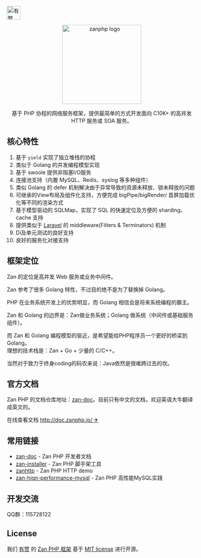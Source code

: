 <p>
<a href="https://github.com/youzan/"><img alt="有赞logo" width="36px" src="https://img.yzcdn.cn/public_files/2017/02/09/e84aa8cbbf7852688c86218c1f3bbf17.png" alt="youzan">
</p></a>
<p align="center">
    <img src="https://github.com/youzan/zanphp.io/blob/master/src/img/zan-logo-small@2x.png?raw=true" alt="zanphp logo" srcset="https://github.com/youzan/zanphp.io/blob/master/src/img/zan-logo-small.png?raw=true 1x, https://github.com/youzan/zanphp.io/blob/master/src/img/zan-logo-small@2x.png?raw=true 2x, https://github.com/youzan/zanphp.io/blob/master/src/img/zan-logo-small.png?raw=true" width="210" height="210">
</p>
<p align="center">基于 PHP 协程的网络服务框架，提供最简单的方式开发面向 C10K+ 的高并发 HTTP 服务或 SOA 服务。</p>

## 核心特性
1. 基于 `yield` 实现了独立堆栈的协程
2. 类似于 Golang 的并发编程模型实现
3. 基于 swoole 提供非阻塞I/O服务
4. 连接池支持（内置 MySQL、Redis、syslog 等多种组件）
5. 类似 Golang 的 defer 机制解决由于异常导致的资源未释放、锁未释放的问题
6. 可继承的View布局及组件化支持，方便完成 bigPipe/bigRender/ 首屏加载优化等不同的渲染方式
7. 基于模型驱动的 SQLMap，实现了 SQL 的快速定位及方便的 sharding、cache 支持
8. 提供类似于 [Laravel](https://github.com/laravel/laravel) 的 middleware(Filters & Terminators) 机制
9. Di及单元测试的良好支持
10. 良好的服务化对接支持

## 框架定位
Zan 的定位是高并发 Web 服务或业务中间件。

Zan 参考了很多 Golang 特性，不过目的绝不是为了替换掉 Golang。

PHP 在业务系统开发上的优势明显，而 Golang 相信会是将来系统编程的霸主。         

Zan 和 Golang 的边界是：Zan做业务系统；Golang 做系统（中间件或基础服务组件）。    

而 Zan 和 Golang 编程模型的驱近，是希望能给PHP程序员一个更好的桥梁到 Golang。            
理想的技术栈是：Zan + Go + 少量的 C/C++。

当然对于致力于终身coding的码农来说：Java依然是很难跨过去的坎。


## 官方文档

Zan PHP 的文档仓库地址：[zan-doc](https://github.com/youzan/zan-doc/blob/master/zh/SUMMARY.md)。目前只有中文的文档，欢迎英语大牛翻译成英文的。

在线查看文档 [http://doc.zanphp.io/ ✈](http://doc.zanphp.io/)


## 常用链接
- [zan-doc](https://github.com/youzan/zan-doc) - Zan PHP 开发者文档
- [zan-installer](https://github.com/youzan/zan-installer) - Zan PHP 脚手架工具
- [zanhttp](https://github.com/youzan/zanhttp) - Zan PHP HTTP demo
- [zan-hign-performance-mysql](https://github.com/youzan/zan_high_performance_mysql) - Zan PHP 高性能MySQL实践


## 开发交流
QQ群：115728122


## License

我们 [有赞](https://youzan.com/) 的 [Zan PHP 框架](https://github.com/youzan/zan) 基于 [MIT license](https://opensource.org/licenses/MIT) 进行开源。

